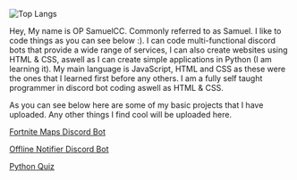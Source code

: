 ![Top Langs](https://github-readme-stats.vercel.app/api/top-langs/?username=OPSamuel&hide=PowerShell,Procfile&theme=tokyonight)

<p>Hey, My name is OP SamuelCC. Commonly referred to as Samuel. I like to code things as you can see below :). I can code multi-functional discord bots that provide a wide range of services, I can also create websites using HTML & CSS, aswell as I can create simple applications in Python (I am learning it). My main language is JavaScript, HTML and CSS as these were the ones that I learned first before any others. I am a fully self taught programmer in discord bot coding aswell as HTML & CSS.</p>

<p>As you can see below here are some of my basic projects that I have uploaded. Any other things I find cool will be uploaded here.</p>
<p><a href="https://github.com/OPSamuel/Fortnite-Maps">Fortnite Maps Discord Bot</a></p>
<p><a href="https://github.com/OPSamuel/Offline-Notifier">Offline Notifier Discord Bot</a></p>
<p><a href="https://github.com/OPSamuel/Python-Quiz">Python Quiz</a></p>
